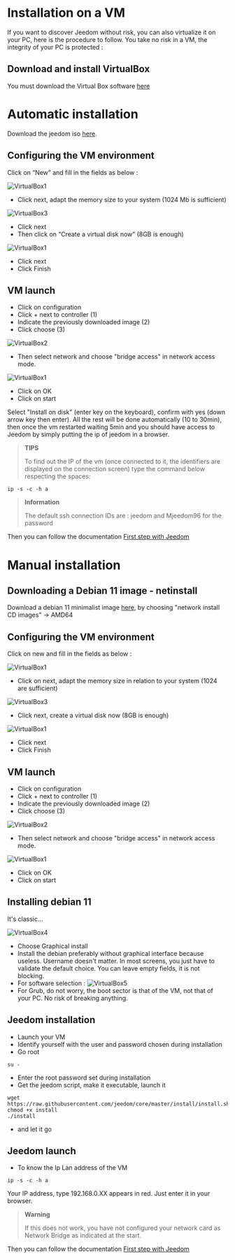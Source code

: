 # Installation on a VM

If you want to discover Jeedom without risk, you can also virtualize it on your PC, here is the procedure to follow. You take no risk in a VM, the integrity of your PC is protected :

## Download and install VirtualBox

You must download the Virtual Box software [here](https://www.virtualbox.org/wiki/Downloads)

# Automatic installation

Download the jeedom iso [here](https://images.jeedom.com/x86-64/).

## Configuring the VM environment

Click on “New” and fill in the fields as below :

![VirtualBox1](images/VM1.png)

-   Click next, adapt the memory size to your system (1024 Mb is sufficient)

![VirtualBox3](images/VM2.png)

-   Click next
-   Then click on “Create a virtual disk now” (8GB is enough)

![VirtualBox1](images/VM3.png)

-   Click next
-   Click Finish

## VM launch

-   Click on configuration
-   Click + next to controller (1)
-   Indicate the previously downloaded image (2)
-   Click choose (3)

![VirtualBox2](images/VM5.png)


-   Then select network and choose "bridge access" in network access mode.
  
![VirtualBox1](images/VM6.png)

-   Click on OK
-   Click on start

Select "Install on disk" (enter key on the keyboard), confirm with yes (down arrow key then enter). All the rest will be done automatically (10 to 30min), then once the vm restarted waiting 5min and you should have access to Jeedom by simply putting the ip of jeedom in a browser.

>**TIPS**
>
>To find out the IP of the vm (once connected to it, the identifiers are displayed on the connection screen) type the command below respecting the spaces: 
````
ip -s -c -h a
````

> **Information**
>
> The default ssh connection IDs are : jeedom and Mjeedom96 for the password 

Then you can follow the documentation [First step with Jeedom](https://doc.jeedom.com/en_US/premiers-pas/index)

# Manual installation

## Downloading a Debian 11 image - netinstall

Download a debian 11 minimalist image [here](https://www.debian.org/releases/bullseye/debian-installer/), by choosing "network install CD images" -> AMD64

## Configuring the VM environment

Click on new and fill in the fields as below :

![VirtualBox1](images/VM1.png)

-   Click on next, adapt the memory size in relation to your system (1024 are sufficient)

![VirtualBox3](images/VM2.png)

-   Click next, create a virtual disk now (8GB is enough)

![VirtualBox1](images/VM3.png)

-   Click next
-   Click Finish

## VM launch

-   Click on configuration
-   Click + next to controller (1)
-   Indicate the previously downloaded image (2)
-   Click choose (3)

![VirtualBox2](images/VM5.png)


-   Then select network and choose "bridge access" in network access mode.
  
![VirtualBox1](images/VM6.png)

-   Click on OK
-   Click on start

## Installing debian 11

It's classic…

![VirtualBox4](images/VirtualBox4.PNG)

-   Choose Graphical install
-   Install the debian preferably without graphical interface because useless. Username doesn't matter. In most screens, you just have to validate the default choice. You can leave empty fields, it is not blocking.
-   For software selection :
![VirtualBox5](images/VirtualBox5.PNG)
-   For Grub, do not worry, the boot sector is that of the VM, not that of your PC. No risk of breaking anything.

## Jeedom installation

-   Launch your VM
-   Identify yourself with the user and password chosen during installation
-   Go root

``su -``

-   Enter the root password set during installation
-   Get the jeedom script, make it executable, launch it

````
wget https://raw.githubusercontent.com/jeedom/core/master/install/install.sh
chmod +x install
./install
````

-   and let it go

## Jeedom launch

-   To know the Ip Lan address of the VM

````
ip -s -c -h a
````

Your IP address, type 192.168.0.XX appears in red. Just enter it in your browser.

> **Warning**
>
> If this does not work, you have not configured your network card as Network Bridge as indicated at the start.

Then you can follow the documentation [First step with Jeedom](https://doc.jeedom.com/en_US/premiers-pas/index)
